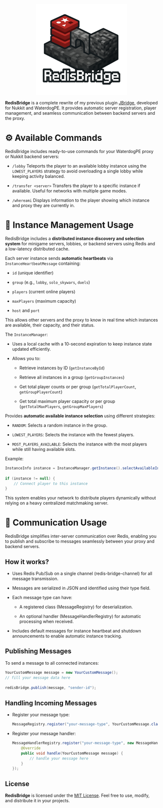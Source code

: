 <p align="center">
  <img src="/assets/logo.png" alt="fsmgo logo" width="300"/>
</p>

**RedisBridge** is a complete rewrite of my previous plugin [JBridge](https://github.com/JossArchived/JBridge), developed for Nukkit and WaterdogPE. It provides automatic server registration, player management, and seamless communication between backend servers and the proxy.

# ⚙️ Available Commands
RedisBridge includes ready-to-use commands for your WaterdogPE proxy or Nukkit backend servers:

- `/lobby`
Teleports the player to an available lobby instance using the `LOWEST_PLAYERS` strategy to avoid overloading a single lobby while keeping activity balanced.

- `/transfer <server>`
Transfers the player to a specific instance if available. Useful for networks with multiple game modes.

- `/whereami`
Displays information to the player showing which instance and proxy they are currently in.

# 📡 Instance Management Usage
RedisBridge includes a **distributed instance discovery and selection system** for minigame servers, lobbies, or backend servers using Redis and a low-latency distributed cache.

Each server instance sends **automatic heartbeats** via `InstanceHeartbeatMessage` containing:

- `id` (unique identifier)

- `group` (e.g., `lobby`, `solo_skywars`, `duels`)

- `players` (current online players)

- `maxPlayers` (maximum capacity)

- `host` and `port`

This allows other servers and the proxy to know in real time which instances are available, their capacity, and their status.

The `InstanceManager`:

- Uses a local cache with a 10-second expiration to keep instance state updated efficiently.

- Allows you to:

  - Retrieve instances by ID (`getInstanceById`)

  - Retrieve all instances in a group (`getGroupInstances`)

  - Get total player counts or per group (`getTotalPlayerCount`, `getGroupPlayerCount`)

  - Get total maximum player capacity or per group (`getTotalMaxPlayers`, `getGroupMaxPlayers`)

Provides **automatic available instance selection** using different strategies:

- `RANDOM`: Selects a random instance in the group.

- `LOWEST_PLAYERS`: Selects the instance with the fewest players.

- `MOST_PLAYERS_AVAILABLE`: Selects the instance with the most players while still having available slots.

Example:

```java
InstanceInfo instance = InstanceManager.getInstance().selectAvailableInstance("lobby", InstanceManager.SelectionStrategy.LOWEST_PLAYERS);

if (instance != null) {
    // Connect player to this instance
}
```

This system enables your network to distribute players dynamically without relying on a heavy centralized matchmaking server.

# 🚀 Communication Usage
RedisBridge simplifies inter-server communication over Redis, enabling you to publish and subscribe to messages seamlessly between your proxy and backend servers.

## How it works?
- Uses Redis Pub/Sub on a single channel (redis-bridge-channel) for all message transmission.

- Messages are serialized in JSON and identified using their type field.

- Each message type can have:

    - A registered class (MessageRegistry) for deserialization.

    - An optional handler (MessageHandlerRegistry) for automatic processing when received.

- Includes default messages for instance heartbeat and shutdown announcements to enable automatic instance tracking.

## Publishing Messages
To send a message to all connected instances:
```java
YourCustomMessage message = new YourCustomMessage();
// fill your message data here

redisBridge.publish(message, "sender-id");
```

## Handling Incoming Messages
- Register your message type:
    ```java
    MessageRegistry.register("your-message-type", YourCustomMessage.class);
    ```
- Register your message handler:
    ```java
    MessageHandlerRegistry.register("your-message-type", new MessageHandler<YourCustomMessage>() {
        @Override
        public void handle(YourCustomMessage message) {
            // handle your message here
        }
    });
    ```

## License
**RedisBridge** is licensed under the [MIT License](./LICENSE). Feel free to use, modify, and distribute it in your projects.